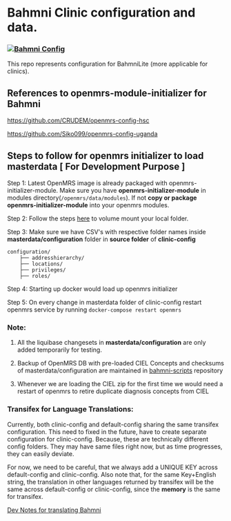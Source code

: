 # Bahmni Clinic configuration and data.

### [![Bahmni Config](https://github.com/Bahmni/clinic-config/actions/workflows/build_upload.yml/badge.svg)](https://github.com/Bahmni/clinic-config/actions/workflows/build_upload.yml)

This repo represents configuration for BahmniLite (more applicable for clinics).

## References to openmrs-module-initializer for Bahmni

https://github.com/CRUDEM/openmrs-config-hsc

https://github.com/Siko099/openmrs-config-uganda

## Steps to follow for openmrs initializer to load masterdata  [ For Development Purpose ]

Step 1: Latest OpenMRS image is already packaged with openmrs-initializer-module. Make sure you have **openmrs-initializer-module** in modules directory(`/openmrs/data/modules`). If not **copy or package openmrs-initializer-module** into your openmrs modules.

Step 2: Follow the steps [here](https://github.com/Bahmni/bahmni-package/tree/master/bahmni-docker#local-development-on-config) to volume mount your local folder.

Step 3: Make sure we have CSV's with respective folder names inside **masterdata/configuration** folder in **source folder** of **clinic-config**

    configuration/
        ├── addresshierarchy/
        ├── locations/
        ├── privileges/
        ├── roles/

Step 4: Starting up docker would load up openmrs initializer

Step 5: On every change in masterdata folder of clinic-config restart openmrs service by running `docker-compose restart openmrs`

### **Note:**

1. All the liquibase changesets in **masterdata/configuration** are only added temporarily for testing.


2. Backup of OpenMRS DB with pre-loaded CIEL Concepts and checksums of masterdata/configuration are maintained in [bahmni-scripts](https://github.com/Bahmni/bahmni-scripts/tree/master/demo/db-backups/1.0.0-lite) repository

3. Whenever we are loading the CIEL zip for the first time we would need a restart of openmrs to retire duplicate diagnosis concepts from CIEL


### Transifex for Language Translations:

Currently, both clinic-config and default-config sharing the same transifex configuration.
This need to fixed in the future, have to create separate configuration for clinic-config. Because, these are technically different config folders. They may have same files right now, but as time progresses, they can easily deviate.

For now, we need to be careful, that we always add a UNIQUE KEY across default-config and clinic-config. Also note that, for the same Key+English string, the translation in other languages returned by transifex will be the same across default-config or clinic-config, since the **memory** is the same for transifex.

[Dev Notes for translating Bahmni](https://bahmni.atlassian.net/wiki/spaces/BAH/pages/41287695/Dev+Notes+for+Translating+Bahmni)